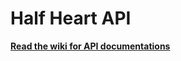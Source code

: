 # Half Heart API

**[Read the wiki for API documentations](https://github.com/shedaniel/ClothConfig/wiki)**
